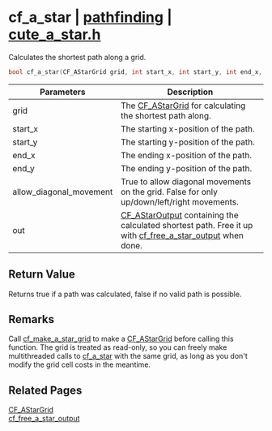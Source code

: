 # cf_a_star | [pathfinding](https://github.com/RandyGaul/cute_framework/blob/master/docs/pathfinding_readme.md) | [cute_a_star.h](https://github.com/RandyGaul/cute_framework/blob/master/include/cute_a_star.h)

Calculates the shortest path along a grid.

```cpp
bool cf_a_star(CF_AStarGrid grid, int start_x, int start_y, int end_x, int end_y, bool allow_diagonal_movement, CF_AStarOutput* out);
```

Parameters | Description
--- | ---
grid | The [CF_AStarGrid](https://github.com/RandyGaul/cute_framework/blob/master/docs/pathfinding/cf_astargrid.md) for calculating the shortest path along.
start_x | The starting x-position of the path.
start_y | The starting y-position of the path.
end_x | The ending x-position of the path.
end_y | The ending y-position of the path.
allow_diagonal_movement | True to allow diagonal movements on the grid. False for only up/down/left/right movements.
out | [CF_AStarOutput](https://github.com/RandyGaul/cute_framework/blob/master/docs/pathfinding/cf_astaroutput.md) containing the calculated shortest path. Free it up with [cf_free_a_star_output](https://github.com/RandyGaul/cute_framework/blob/master/docs/pathfinding/cf_free_a_star_output.md) when done.

## Return Value

Returns true if a path was calculated, false if no valid path is possible.

## Remarks

Call [cf_make_a_star_grid](https://github.com/RandyGaul/cute_framework/blob/master/docs/pathfinding/cf_make_a_star_grid.md) to make a [CF_AStarGrid](https://github.com/RandyGaul/cute_framework/blob/master/docs/pathfinding/cf_astargrid.md) before calling this function. The grid is treated as read-only, so you can freely
make multithreaded calls to [cf_a_star](https://github.com/RandyGaul/cute_framework/blob/master/docs/pathfinding/cf_a_star.md) with the same grid, as long as you don't modify the grid cell costs in the meantime.

## Related Pages

[CF_AStarGrid](https://github.com/RandyGaul/cute_framework/blob/master/docs/pathfinding/cf_astargrid.md)  
[cf_free_a_star_output](https://github.com/RandyGaul/cute_framework/blob/master/docs/pathfinding/cf_free_a_star_output.md)  
